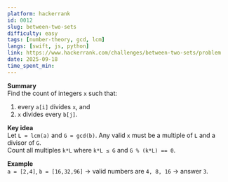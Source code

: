 ```yaml
---
platform: hackerrank
id: 0012
slug: between-two-sets
difficulty: easy
tags: [number-theory, gcd, lcm]
langs: [swift, js, python]
link: https://www.hackerrank.com/challenges/between-two-sets/problem
date: 2025-09-18
time_spent_min:
---
```


**Summary**  
Find the count of integers `x` such that:
1) every `a[i]` divides `x`, and  
2) `x` divides every `b[j]`.

**Key idea**  
Let `L = lcm(a)` and `G = gcd(b)`. Any valid `x` must be a multiple of `L` and a divisor of `G`.  
Count all multiples `k*L` where `k*L ≤ G` and `G % (k*L) == 0`.

**Example**  
`a = [2,4]`, `b = [16,32,96]` → valid numbers are `4, 8, 16` → answer `3`.
